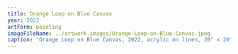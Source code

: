 ```yaml
---
title: Orange Loop on Blue Canvas
year: 2022
artForm: painting
imageFileName: ../artwork-images/Orange-Loop-on-Blue-Canvas.jpeg
caption: 'Orange Loop on Blue Canvas, 2022, acrylic on linen, 20" x 20" x 1.25" (50.8 x50.8 x 3.81 cm)'
---
```

